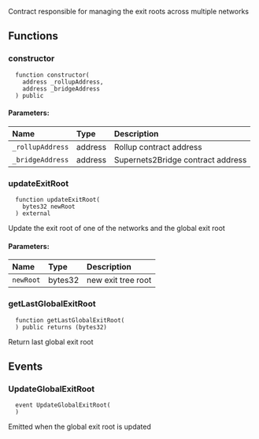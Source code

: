 Contract responsible for managing the exit roots across multiple networks


## Functions
### constructor
```solidity
  function constructor(
    address _rollupAddress,
    address _bridgeAddress
  ) public
```


#### Parameters:
| Name | Type | Description                                                          |
| :--- | :--- | :------------------------------------------------------------------- |
|`_rollupAddress` | address | Rollup contract address
|`_bridgeAddress` | address | Supernets2Bridge contract address

### updateExitRoot
```solidity
  function updateExitRoot(
    bytes32 newRoot
  ) external
```
Update the exit root of one of the networks and the global exit root


#### Parameters:
| Name | Type | Description                                                          |
| :--- | :--- | :------------------------------------------------------------------- |
|`newRoot` | bytes32 | new exit tree root

### getLastGlobalExitRoot
```solidity
  function getLastGlobalExitRoot(
  ) public returns (bytes32)
```
Return last global exit root



## Events
### UpdateGlobalExitRoot
```solidity
  event UpdateGlobalExitRoot(
  )
```

Emitted when the global exit root is updated

